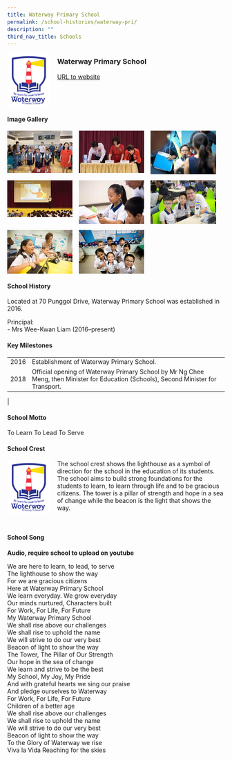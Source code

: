 ```yaml
---
title: Waterway Primary School
permalink: /school-histories/waterway-pri/
description: ""
third_nav_title: Schools
---
```

<img src="/images/waterwaypri1.png" style="width:20%;margin-right:15px;" align = "left">

### **Waterway Primary School**
[URL to website](https://www.waterwaypri.moe.edu.sg/)

<br clear="left">

#### **Image Gallery**

<p><a href="https://staging.d1yxymztqoj7qn.amplifyapp.com/images/waterwaypri2.jpg">  
<img src="/images/waterwaypri2.jpg" style="width:30%;margin-right:15px;" align = "left">
</a></p>

<p><a href="https://staging.d1yxymztqoj7qn.amplifyapp.com/images/waterwaypri3.jpg">  
<img src="/images/waterwaypri3.jpg" style="width:30%;margin-right:15px;" align = "left">
</a></p>

<p><a href="https://staging.d1yxymztqoj7qn.amplifyapp.com/images/waterwaypri4.jpg">  
<img src="/images/waterwaypri4.jpg" style="width:30%;margin-right:15px;" align = "left">
</a></p>

<br clear="left">

<p><a href="https://staging.d1yxymztqoj7qn.amplifyapp.com/images/waterwaypri5.jpg">  
<img src="/images/waterwaypri5.jpg" style="width:30%;margin-right:15px;" align = "left">
</a></p>

<p><a href="https://staging.d1yxymztqoj7qn.amplifyapp.com/images/waterwaypri6.jpg">  
<img src="/images/waterwaypri6.jpg" style="width:30%;margin-right:15px;" align = "left">
</a></p>

<p><a href="https://staging.d1yxymztqoj7qn.amplifyapp.com/images/waterwaypri7.jpg">  
<img src="/images/waterwaypri7.jpg" style="width:30%;margin-right:15px;" align = "left">
</a></p>

<br clear="left">

<p><a href="https://staging.d1yxymztqoj7qn.amplifyapp.com/images/waterwaypri8.jpg">  
<img src="/images/waterwaypri8.jpg" style="width:30%;margin-right:15px;" align = "left">
</a></p>

<p><a href="https://staging.d1yxymztqoj7qn.amplifyapp.com/images/waterwaypri9.jpg">  
<img src="/images/waterwaypri9.jpg" style="width:30%;margin-right:15px;" align = "left">
</a></p>

<br clear="left">

#### **School History**
Located at 70 Punggol Drive, Waterway Primary School was established in 2016.

Principal:<br>
\- Mrs Wee-Kwan Liam (2016–present)

#### **Key Milestones**

|  |  |
|:---:|---|
| 2016 | Establishment of Waterway Primary School. |
| 2018 | Official opening of Waterway Primary School by Mr Ng Chee Meng, then Minister for Education (Schools), Second Minister for Transport. |
|

#### **School Motto**
To Learn To Lead To Serve

#### **School Crest**
<img src="/images/waterwaypri1.png" style="width:20%;margin-right:15px;" align = "left">

The school crest shows the lighthouse as a symbol of direction for the school in the education of its students. The school aims to build strong foundations for the students to learn, to learn through life and to be gracious citizens. The tower is a pillar of strength and hope in a sea of change while the beacon is the light that shows the way.

<br clear="left">

#### **School Song**
**Audio, require school to upload on youtube**

We are here to learn, to lead, to serve<br>
The lighthouse to show the way<br>
For we are gracious citizens<br>
Here at Waterway Primary School<br>
We learn everyday. We grow everyday<br>
Our minds nurtured, Characters built<br>
For Work, For Life, For Future<br>
My Waterway Primary School<br>
We shall rise above our challenges<br>
We shall rise to uphold the name<br>
We will strive to do our very best<br>
Beacon of light to show the way<br>
The Tower, The Pillar of Our Strength<br>
Our hope in the sea of change<br>
We learn and strive to be the best<br>
My School, My Joy, My Pride<br>
And with grateful hearts we sing our praise<br>
And pledge ourselves to Waterway<br>
For Work, For Life, For Future<br>
Children of a better age<br>
We shall rise above our challenges<br>
We shall rise to uphold the name<br>
We will strive to do our very best<br>
Beacon of light to show the way<br>
To the Glory of Waterway we rise<br>
Viva la Vida Reaching for the skies